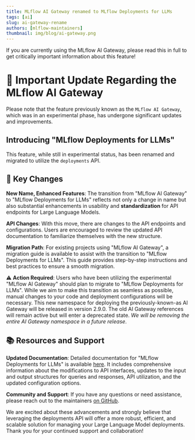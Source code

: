 ```yaml
---
title: MLflow AI Gateway renamed to MLflow Deployments for LLMs
tags: [ai]
slug: ai-gateway-rename
authors: [mlflow-maintainers]
thumbnail: img/blog/ai-gateway.png
---
```


If you are currently using the MLflow AI Gateway, please read this in full to get critically important information about this feature!

# 🔔 Important Update Regarding the MLflow AI Gateway

Please note that the feature previously known as the `MLflow AI Gateway`, which was in an experimental phase, has undergone significant updates and improvements.

## Introducing "MLflow Deployments for LLMs"

This feature, while still in experimental status, has been renamed and migrated to utilize the `deployments` API.

## 🔑 Key Changes

**New Name, Enhanced Features**: The transition from "MLflow AI Gateway" to "MLflow Deployments for LLMs" reflects not only a change in name but also substantial enhancements in usability and **standardization** for API endpoints for Large Language Models.

**API Changes**: With this move, there are changes to the API endpoints and configurations. Users are encouraged to review the updated API documentation to familiarize themselves with the new structure.

**Migration Path**: For existing projects using "MLflow AI Gateway", a migration guide is available to assist with the transition to "MLflow Deployments for LLMs". This guide provides step-by-step instructions and best practices to ensure a smooth migration.

⚠️ **Action Required**: Users who have been utilizing the experimental "MLflow AI Gateway" should plan to migrate to "MLflow Deployments for LLMs". While we aim to make this transition as seamless as possible, manual changes to your code and deployment configurations will be necessary. This new namespace for deploying the previously-known-as AI Gateway will be released in version 2.9.0. The old AI Gateway references will remain active but will enter a deprecated state. _We will be removing the entire AI Gateway namespace in a future release_.

## 📚 Resources and Support

**Updated Documentation**: Detailed documentation for "MLflow Deployments for LLMs" is available [here](pathname:///docs/latest/llms/deployments/index.html). It includes comprehensive information about the modifications to API interfaces, updates to the input and output structures for queries and responses, API utilization, and the updated configuration options.

**Community and Support**: If you have any questions or need assistance, please reach out to the maintainers [on GitHub](https://github.com/mlflow/mlflow/issues).

We are excited about these advancements and strongly believe that leveraging the deployments API will offer a more robust, efficient, and scalable solution for managing your Large Language Model deployments. Thank you for your continued support and collaboration!
